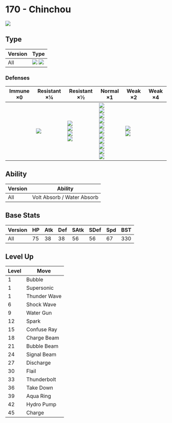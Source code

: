 # 170 - Chinchou
![][170]

## Type

Version | Type
---     | ---
All     | ![][water]  ![][electric]

### Defenses

Immune ×0 | Resistant ×¼   | Resistant ×½                                           | Normal ×1                                                                                                                                                         | Weak ×2                       | Weak ×4
---       | ---            | ---                                                    | ---                                                                                                                                                               | ---                           | ---
&nbsp;    | ![][steel]<br> | ![][flying]<br>![][fire]<br>![][water]<br>![][ice]<br> | ![][normal]<br>![][fighting]<br>![][poison]<br>![][rock]<br>![][bug]<br>![][ghost]<br>![][electric]<br>![][psychic]<br>![][dragon]<br>![][dark]<br>![][fairy]<br> | ![][ground]<br>![][grass]<br> | &nbsp;

## Ability

Version | Ability
---     | ---
All     | Volt Absorb / Water Absorb

## Base Stats

Version | HP  | Atk | Def | SAtk | SDef | Spd | BST
---     | --- | --- | --- | ---  | ---  | --- | ---
All     | 75  | 38  | 38  | 56   | 56   | 67  | 330

## Level Up

Level | Move
---   | ---
1     | Bubble
1     | Supersonic
1     | Thunder Wave
6     | Shock Wave
9     | Water Gun
12    | Spark
15    | Confuse Ray
18    | Charge Beam
21    | Bubble Beam
24    | Signal Beam
27    | Discharge
30    | Flail
33    | Thunderbolt
36    | Take Down
39    | Aqua Ring
42    | Hydro Pump
45    | Charge

[170]: ../img/pokemon/170.png
[normal]: ../img/types/normal.png
[fire]: ../img/types/fire.png
[fighting]: ../img/types/fighting.png
[water]: ../img/types/water.png
[flying]: ../img/types/flying.png
[grass]: ../img/types/grass.png
[poison]: ../img/types/poison.png
[electric]: ../img/types/electric.png
[ground]: ../img/types/ground.png
[psychic]: ../img/types/psychic.png
[rock]: ../img/types/rock.png
[ice]: ../img/types/ice.png
[bug]: ../img/types/bug.png
[dragon]: ../img/types/dragon.png
[ghost]: ../img/types/ghost.png
[dark]: ../img/types/dark.png
[steel]: ../img/types/steel.png
[fairy]: ../img/types/fairy.png
